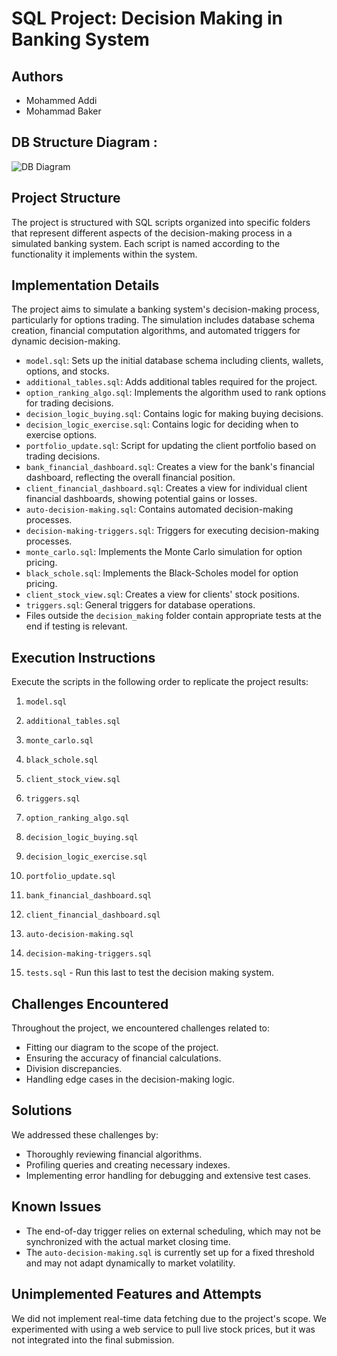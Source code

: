 # SQL Project: Decision Making in Banking System

## Authors

- Mohammed Addi
- Mohammad Baker

## DB Structure Diagram :

![DB Diagram]([https://example.com/image.png](https://imgur.com/l52JYFk))


## Project Structure

The project is structured with SQL scripts organized into specific folders that represent different aspects of the decision-making process in a simulated banking system. Each script is named according to the functionality it implements within the system.

## Implementation Details

The project aims to simulate a banking system's decision-making process, particularly for options trading. The simulation includes database schema creation, financial computation algorithms, and automated triggers for dynamic decision-making.

- `model.sql`: Sets up the initial database schema including clients, wallets, options, and stocks.
- `additional_tables.sql`: Adds additional tables required for the project.
- `option_ranking_algo.sql`: Implements the algorithm used to rank options for trading decisions.
- `decision_logic_buying.sql`: Contains logic for making buying decisions.
- `decision_logic_exercise.sql`: Contains logic for deciding when to exercise options.
- `portfolio_update.sql`: Script for updating the client portfolio based on trading decisions.
- `bank_financial_dashboard.sql`: Creates a view for the bank's financial dashboard, reflecting the overall financial position.
- `client_financial_dashboard.sql`: Creates a view for individual client financial dashboards, showing potential gains or losses.
- `auto-decision-making.sql`: Contains automated decision-making processes.
- `decision-making-triggers.sql`: Triggers for executing decision-making processes.
- `monte_carlo.sql`: Implements the Monte Carlo simulation for option pricing.
- `black_schole.sql`: Implements the Black-Scholes model for option pricing.
- `client_stock_view.sql`: Creates a view for clients' stock positions.
- `triggers.sql`: General triggers for database operations.
- Files outside the `decision_making` folder contain appropriate tests at the end if testing is relevant.

## Execution Instructions

Execute the scripts in the following order to replicate the project results:

1. `model.sql`
2. `additional_tables.sql`
3.  `monte_carlo.sql`
4. `black_schole.sql`
5. `client_stock_view.sql`
6. `triggers.sql`
  
5. `option_ranking_algo.sql`
6. `decision_logic_buying.sql`
7. `decision_logic_exercise.sql`
8. `portfolio_update.sql`
9. `bank_financial_dashboard.sql`
10. `client_financial_dashboard.sql`
11. `auto-decision-making.sql`
12. `decision-making-triggers.sql`
15. `tests.sql` - Run this last to test the decision making system.

## Challenges Encountered

Throughout the project, we encountered challenges related to:

- Fitting our diagram to the scope of the project.
- Ensuring the accuracy of financial calculations.
- Division discrepancies.
- Handling edge cases in the decision-making logic.

## Solutions

We addressed these challenges by:

- Thoroughly reviewing financial algorithms.
- Profiling queries and creating necessary indexes.
- Implementing error handling for debugging and extensive test cases.

## Known Issues

- The end-of-day trigger relies on external scheduling, which may not be synchronized with the actual market closing time.
- The `auto-decision-making.sql` is currently set up for a fixed threshold and may not adapt dynamically to market volatility.

## Unimplemented Features and Attempts

We did not implement real-time data fetching due to the project's scope. We experimented with using a web service to pull live stock prices, but it was not integrated into the final submission.
